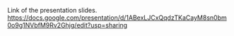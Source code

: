 Link of the presentation slides.
https://docs.google.com/presentation/d/1ABexLJCxQqdzTKaCayM8sn0bm0o9g1NVbfM9Rv2Ghjg/edit?usp=sharing
